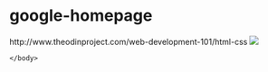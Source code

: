 # google-homepage

<!DOCTYPE html>

<html>
<head>
    <title>The Odin Project</title>
    http://www.theodinproject.com/web-development-101/html-css
</head>
    <body>
    <img src="www.google.com/images/branding/googlelogo/2x/googlelogo_color_272x92dp.png">
    
    
    </body>

</html>